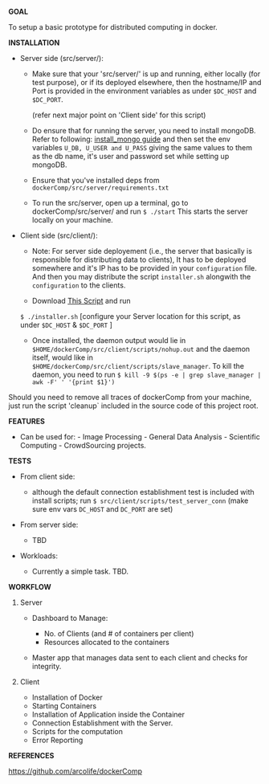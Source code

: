 
**GOAL**

To setup a basic prototype for distributed computing in docker. 

**INSTALLATION**

- Server side (src/server/):

  - Make sure that your 'src/server/' is up and running, either locally (for test purpose), 
     or if its deployed elsewhere, then the hostname/IP and Port is provided in the environment 
     variables as under `$DC_HOST` and `$DC_PORT`.

     (refer next major point on 'Client side' for this script)

  - Do ensure that for running the server, you need to install mongoDB. Refer to following: 
    [install_mongo guide](https://github.com/arcolife/dockerComp/blob/master/src/server/install_mongo)
    and then set the env variables `U_DB, U_USER and U_PASS` giving the same values to them as the
    db name, it's user and password set while setting up mongoDB.


  - Ensure that you've installed deps from `dockerComp/src/server/requirements.txt`

  - To run the src/server, open up a terminal, go to dockerComp/src/server/ and run ```$ ./start```
    This starts the server locally on your machine.


- Client side (src/client/):

  - Note: For server side deployement (i.e., the server that basically is responsible for distributing data 
      to clients), It has to be deployed somewhere and it's IP has to be provided in your `configuration` file. 
      And then you may distribute the script `installer.sh` alongwith the `configuration` to the clients. 


  - Download [This Script](https://github.com/arcolife/dockerComp/raw/master/installer.sh) and run 

  ```$ ./installer.sh``` [configure your Server location for this script, as under `$DC_HOST` & `$DC_PORT` ]

  - Once installed, the daemon output would lie in `$HOME/dockerComp/src/client/scripts/nohup.out` and
    the daemon itself, would like in  `$HOME/dockerComp/src/client/scripts/slave_manager`. To kill the
    daemon, you need to run `$ kill -9 $(ps -e | grep slave_manager | awk -F' ' '{print $1}')`

Should you need to remove all traces of dockerComp from your machine, just run the script 'cleanup`
included in the source code of this project root.


**FEATURES**

- Can be used for:
      - Image Processing
      - General Data Analysis
      - Scientific Computing
      - CrowdSourcing projects.


**TESTS**

- From client side:
  - although the default connection establishment test is included with install scripts;
    run ```$ src/client/scripts/test_server_conn``` (make sure env vars `DC_HOST` and `DC_PORT` are set)

- From server side:
  - TBD

- Workloads:
  - Currently a simple task. TBD.


**WORKFLOW**

1. Server

   - Dashboard to Manage:
     - No. of Clients (and # of containers per client)
     - Resources allocated to the containers
   
   - Master app  that manages data sent to each client and checks for integrity.

2. Client

   - Installation of Docker
   - Starting Containers
   - Installation of Application inside the Container
   - Connection Establishment with the Server.
   - Scripts for the computation
   - Error Reporting


**REFERENCES**

  https://github.com/arcolife/dockerComp

